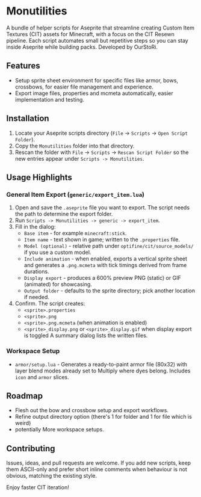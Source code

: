 ﻿# Monutilities
A bundle of helper scripts for Aseprite that streamline creating Custom Item Textures (CIT) assets for Minecraft, with a focus on the CIT Resewn pipeline. Each script automates small but repetitive steps so you can stay inside Aseprite while building packs.
Developed by OurStoRi.

## Features
- Setup sprite sheet environment for specific files like armor, bows, crossbows, for easier file management and experience.
- Export image files, properties and mcmeta automatically, easier implementation and testing.

## Installation
1. Locate your Aseprite scripts directory (`File` -> `Scripts` -> `Open Script Folder`).
2. Copy the `Monutilities` folder into that directory.
3. Rescan the folder with `File` -> `Scripts` -> `Rescan Script Folder` so the new entries appear under `Scripts -> Monutilities`.

## Usage Highlights
### General Item Export (`generic/export_item.lua`)
1. Open and save the `.aseprite` file you want to export. The script needs the path to determine the export folder.
2. Run `Scripts -> Monutilities -> generic -> export_item`.
3. Fill in the dialog:
   - `Base item` - for example `minecraft:stick`.
   - `Item name` - text shown in game; written to the `.properties` file.
   - `Model (optional)` - relative path under `optifine/cit/source_models/` if you use a custom model.
   - `Include animation` - when enabled, exports a vertical sprite sheet and generates a `.png.mcmeta` with tick timings derived from frame durations.
   - `Display export` - produces a 600% preview PNG (static) or GIF (animated) for showcasing.
   - `Output folder` - defaults to the sprite directory; pick another location if needed.
4. Confirm. The script creates:
   - `<sprite>.properties`
   - `<sprite>.png`
   - `<sprite>.png.mcmeta` (when animation is enabled)
   - `<sprite>_display.png` or `<sprite>_display.gif` when display export is toggled
   A summary dialog lists the written files.

### Workspace Setup
- `armor/setup.lua` - Generates a ready-to-paint armor file (80x32) with layer blend modes already set to Multiply where dyes belong. Includes `icon` and `armor` slices.

## Roadmap
- Flesh out the bow and crossbow setup and export workflows.
- Refine output directory option (there's 1 for folder and 1 for file which is weird)
- potentially More workspace setups.

## Contributing
Issues, ideas, and pull requests are welcome. If you add new scripts, keep them ASCII-only and prefer short inline comments when behaviour is not obvious, matching the existing style.

Enjoy faster CIT iteration!
